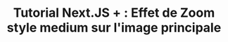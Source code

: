 ---
title: "Tutorial Next.JS +  : Effet de Zoom style medium sur l'image principale"
img: jonathan-knepper-d2wuqguRzZ0-unsplash.jpg
ideesTitre:
  - Comment faire une effet dézoom type Medium 
  - Tuto Next JS : Rendre vos images plus funky avec un effet de Zoom type Gatsby 
  - Rendre vos images plus attrayantes avec un effet de zoom 
  - Vos images méritent le meilleur : utiliser une LQIP pour faire un effet de mise au point 
  - Donnez vie à vos images dans NextJS avec un effet de mise au point 
  - Faites vivre vos images avec un effet de mise au point dans NextJS 
  - Faites le point : animez l'apparition de vos images avec Next JS 
  - Vos images s'animent avec NextJS et du CSS 
  - Tuto Effet Medium/Gastby : Comment faire un effet de mise au point de vos images
  - Tuto : Optimisez vos images avec NextJS
  - Faites ressortir vos images avec Next JS et du CSS
  - Tuo Next JS : Comment faire l'effet de mise au point sur vos images & optimiser leur chargement
  - Animez le chargement de vos images avec Next JS 
  - Vos images n'ont plus besoin d'être ternes. Chargez les avec du style 
  - Trop "stylé" : utilisez CSS + Next JS pour faire un effet de mise au point sur vos images 
  - Next JS + CSS => Un chargement "trop stylé" de vos images 
  - Faites ressortir vos images en animant leur changement 
  - Chargement optimisé + CSS + NextJS = trop stylé 
  - Effet "mise au point" pour optimiser & animer le chargement des images 
  - Une images animée vaut 10000 mots
  - Mettez au point vos images : tuto Next JS pour débutants 
  - Animation et optimisation : Comment bien charger vos images 
  - Chargez mieux vos images 
  - Tuto : Animez le chargement de vos images avec NextJS 
  - 
---